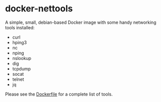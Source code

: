 # docker-nettools

A simple, small, debian-based Docker image with some handy networking tools installed:

- curl
- hping3
- nc
- nping
- nslookup
- dig
- tcpdump
- socat
- telnet
- jq

Please see the [Dockerfile](https://github.com/dyrnq/docker-nettools/blob/master/Dockerfile) for a complete list of tools.
